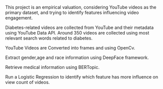 This project is an empirical valuation, considering YouTube videos as the primary dataset, and trying to identify features influencing video engagement.

Diabetes-related videos are collected from YouTube and their metadata using YouTube Data API.
Around 350 videos are collected using most relevant search words related to diabetes.

YouTube Videos are Converted into frames and using OpenCv.

Extract gender,age and race information using DeepFace framework.

Retrieve medical information using BERTopic.

Run a Logistic Regression to identify which feature has more influence on view count of videos.
